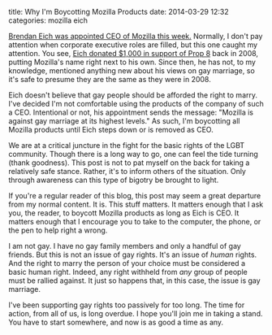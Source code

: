 title: Why I'm Boycotting Mozilla Products
date: 2014-03-29 12:32
categories: mozilla eich

[Brendan Eich was appointed CEO of Mozilla this week.](http://techcrunch.com/2014/03/28/after-supporting-prop-8-brendan-eich-comes-under-fire-from-mozilla-employees-upon-ceo-appointment/) Normally, I don't pay attention when corporate executive 
roles are filled, but this one caught my attention. You see, 
[Eich donated $1,000 in support of Prop 8](http://projects.latimes.com/prop8/donation/8930/) back in 2008, putting Mozilla's name right next to his own. Since then, he has not, to my knowledge, mentioned anything new about his views on gay marriage, so it's safe to presume they are the same as they were in 2008.

Eich doesn't believe that gay people should be afforded the right to marry. 
I've decided I'm not comfortable using the products of the company of such a
CEO. Intentional or not, his appointment sends the message: "Mozilla is against
gay marriage at its highest levels." As such, I'm boycotting all Mozilla
products until Eich steps down or is removed as CEO.

We are at a critical juncture in the fight for the basic rights of the LGBT community.
Though there is a long way to go, one can feel the tide turning (thank
goodness). This post is not to pat myself on the back for taking a relatively
safe stance. Rather, it's to inform others of the situation. Only through
awareness can this type of bigotry be brought to light. 

If you're a regular reader of this blog, this post may seem a great departure
from my normal content. It is. This stuff matters. It matters enough that I ask
you, the reader, to boycott Mozilla products as long as Eich is CEO. It matters
enough that I encourage you to take to the computer, the phone, or the pen to help
right a wrong.

I am not gay. I have no gay family members and only a handful of gay friends.
But this is not an issue of gay rights. It's an issue of *human* rights. And the
right to marry the person of your choice must be considered a basic human right.
Indeed, any right withheld from *any* group of people must be rallied against. It
just so happens that, in this case, the issue is gay marriage.

I've been supporting gay rights too passively for too long. The time for action,
from all of us, is long overdue. I hope you'll join me in taking a stand. You
have to start somewhere, and now is as good a time as any.
